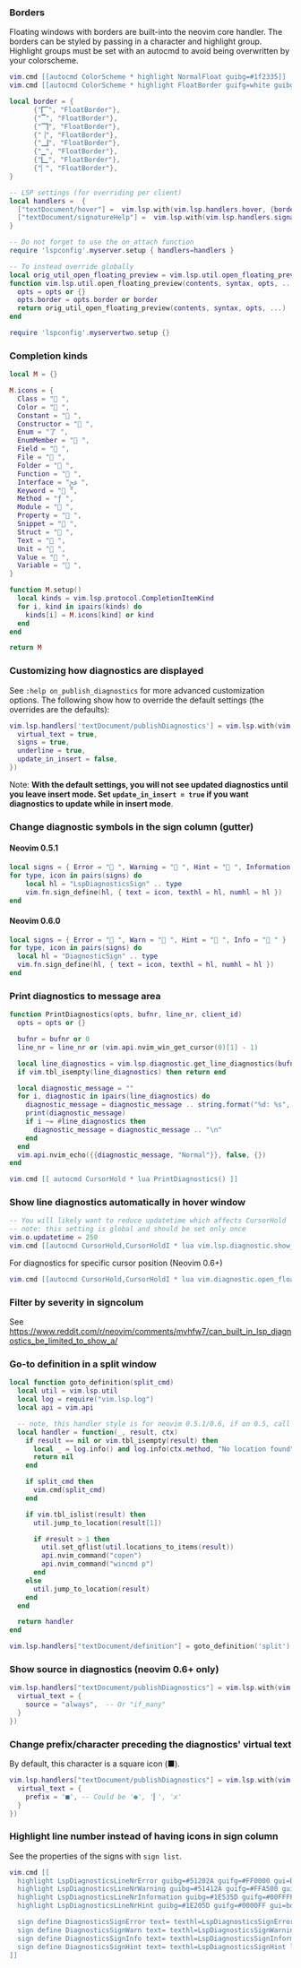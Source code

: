 ### Borders

Floating windows with borders are built-into the neovim core handler. The borders can be styled by passing in a character and highlight group. Highlight groups must be set with an autocmd to avoid being overwritten by your colorscheme.

```lua
vim.cmd [[autocmd ColorScheme * highlight NormalFloat guibg=#1f2335]]
vim.cmd [[autocmd ColorScheme * highlight FloatBorder guifg=white guibg=#1f2335]]

local border = {
      {"🭽", "FloatBorder"},
      {"▔", "FloatBorder"},
      {"🭾", "FloatBorder"},
      {"▕", "FloatBorder"},
      {"🭿", "FloatBorder"},
      {"▁", "FloatBorder"},
      {"🭼", "FloatBorder"},
      {"▏", "FloatBorder"},
}

-- LSP settings (for overriding per client)
local handlers =  {
  ["textDocument/hover"] =  vim.lsp.with(vim.lsp.handlers.hover, {border = border}),
  ["textDocument/signatureHelp"] =  vim.lsp.with(vim.lsp.handlers.signature_help, {border = border }),
}

-- Do not forget to use the on_attach function
require 'lspconfig'.myserver.setup { handlers=handlers }

-- To instead override globally
local orig_util_open_floating_preview = vim.lsp.util.open_floating_preview
function vim.lsp.util.open_floating_preview(contents, syntax, opts, ...)
  opts = opts or {}
  opts.border = opts.border or border
  return orig_util_open_floating_preview(contents, syntax, opts, ...)
end

require 'lspconfig'.myservertwo.setup {}

```

### Completion kinds

```lua
local M = {}

M.icons = {
  Class = " ",
  Color = " ",
  Constant = " ",
  Constructor = " ",
  Enum = "了 ",
  EnumMember = " ",
  Field = " ",
  File = " ",
  Folder = " ",
  Function = " ",
  Interface = "ﰮ ",
  Keyword = " ",
  Method = "ƒ ",
  Module = " ",
  Property = " ",
  Snippet = "﬌ ",
  Struct = " ",
  Text = " ",
  Unit = " ",
  Value = " ",
  Variable = " ",
}

function M.setup()
  local kinds = vim.lsp.protocol.CompletionItemKind
  for i, kind in ipairs(kinds) do
    kinds[i] = M.icons[kind] or kind
  end
end

return M
```
### Customizing how diagnostics are displayed

See `:help on_publish_diagnostics` for more advanced customization options. The following show how to override the default settings (the overrides are the defaults):

```lua
vim.lsp.handlers['textDocument/publishDiagnostics'] = vim.lsp.with(vim.lsp.diagnostic.on_publish_diagnostics, {
  virtual_text = true,
  signs = true,
  underline = true,
  update_in_insert = false,
})
```

Note: **With the default settings, you will not see updated diagnostics until you leave insert mode. Set `update_in_insert = true` if you want diagnostics to update while in insert mode**.

### Change diagnostic symbols in the sign column (gutter) 

#### Neovim 0.5.1
```lua
local signs = { Error = " ", Warning = " ", Hint = " ", Information = " " }
for type, icon in pairs(signs) do
    local hl = "LspDiagnosticsSign" .. type
    vim.fn.sign_define(hl, { text = icon, texthl = hl, numhl = hl })
end
```

#### Neovim 0.6.0
```lua
local signs = { Error = " ", Warn = " ", Hint = " ", Info = " " }
for type, icon in pairs(signs) do
  local hl = "DiagnosticSign" .. type
  vim.fn.sign_define(hl, { text = icon, texthl = hl, numhl = hl })
end
```

### Print diagnostics to message area

```lua
function PrintDiagnostics(opts, bufnr, line_nr, client_id)
  opts = opts or {}

  bufnr = bufnr or 0
  line_nr = line_nr or (vim.api.nvim_win_get_cursor(0)[1] - 1)

  local line_diagnostics = vim.lsp.diagnostic.get_line_diagnostics(bufnr, line_nr, opts, client_id)
  if vim.tbl_isempty(line_diagnostics) then return end

  local diagnostic_message = ""
  for i, diagnostic in ipairs(line_diagnostics) do
    diagnostic_message = diagnostic_message .. string.format("%d: %s", i, diagnostic.message or "")
    print(diagnostic_message)
    if i ~= #line_diagnostics then
      diagnostic_message = diagnostic_message .. "\n"
    end
  end
  vim.api.nvim_echo({{diagnostic_message, "Normal"}}, false, {})
end

vim.cmd [[ autocmd CursorHold * lua PrintDiagnostics() ]]
```
### Show line diagnostics automatically in hover window

```lua 
-- You will likely want to reduce updatetime which affects CursorHold
-- note: this setting is global and should be set only once
vim.o.updatetime = 250
vim.cmd [[autocmd CursorHold,CursorHoldI * lua vim.lsp.diagnostic.show_line_diagnostics({focusable=false})]]
```

For diagnostics for specific cursor position (Neovim 0.6+)
```lua 
vim.cmd [[autocmd CursorHold,CursorHoldI * lua vim.diagnostic.open_float(0,{focusable=false,scope="cursor"})]]
```


### Filter by severity in signcolum
See https://www.reddit.com/r/neovim/comments/mvhfw7/can_built_in_lsp_diagnostics_be_limited_to_show_a/

### Go-to definition in a split window
```lua
local function goto_definition(split_cmd)
  local util = vim.lsp.util
  local log = require("vim.lsp.log")
  local api = vim.api

  -- note, this handler style is for neovim 0.5.1/0.6, if on 0.5, call with function(_, method, result)
  local handler = function(_, result, ctx)
    if result == nil or vim.tbl_isempty(result) then
      local _ = log.info() and log.info(ctx.method, "No location found")
      return nil
    end

    if split_cmd then
      vim.cmd(split_cmd)
    end

    if vim.tbl_islist(result) then
      util.jump_to_location(result[1])

      if #result > 1 then
        util.set_qflist(util.locations_to_items(result))
        api.nvim_command("copen")
        api.nvim_command("wincmd p")
      end
    else
      util.jump_to_location(result)
    end
  end

  return handler
end

vim.lsp.handlers["textDocument/definition"] = goto_definition('split')
```

### Show source in diagnostics (neovim 0.6+ only)

```lua
vim.lsp.handlers["textDocument/publishDiagnostics"] = vim.lsp.with(vim.lsp.diagnostic.on_publish_diagnostics, {
  virtual_text = {
    source = "always",  -- Or "if_many"
  }
})
```

### Change prefix/character preceding the diagnostics' virtual text
By default, this character is a square icon (■).

```lua
vim.lsp.handlers["textDocument/publishDiagnostics"] = vim.lsp.with(vim.lsp.diagnostic.on_publish_diagnostics, {
  virtual_text = {
    prefix = '■', -- Could be '●', '▎', 'x'
  }
})
```

### Highlight line number instead of having icons in sign column

See the properties of the signs with `sign list`.

```lua
vim.cmd [[
  highlight LspDiagnosticsLineNrError guibg=#51202A guifg=#FF0000 gui=bold
  highlight LspDiagnosticsLineNrWarning guibg=#51412A guifg=#FFA500 gui=bold
  highlight LspDiagnosticsLineNrInformation guibg=#1E535D guifg=#00FFFF gui=bold
  highlight LspDiagnosticsLineNrHint guibg=#1E205D guifg=#0000FF gui=bold

  sign define DiagnosticsSignError text= texthl=LspDiagnosticsSignError linehl= numhl=LspDiagnosticsLineNrError
  sign define DiagnosticsSignWarn text= texthl=LspDiagnosticsSignWarning linehl= numhl=LspDiagnosticsLineNrWarning
  sign define DiagnosticsSignInfo text= texthl=LspDiagnosticsSignInformation linehl= numhl=LspDiagnosticsLineNrInformation
  sign define DiagnosticsSignHint text= texthl=LspDiagnosticsSignHint linehl= numhl=LspDiagnosticsLineNrHint
]]
```